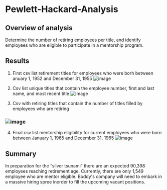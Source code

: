 # Pewlett-Hackard-Analysis
## Overview of analysis
Determine the number of retiring employees per title, and identify employees who are eligible to participate in a mentorship program.
## Results
1. First csv list retirement titles for employees who were borh between anuary 1, 1952 and December 31, 1955
![image](https://user-images.githubusercontent.com/105116310/177440073-c8483ede-2043-4315-ba43-0fdfd2fdfd9d.png)

2. Csv list unique titles that contain the employee number, first and last name, and most recent title
![image](https://user-images.githubusercontent.com/105116310/177440215-31500dc6-cb3f-48d3-b0f6-19789b03ede3.png)

3. Csv with retiring titles that contain the number of titles filled by employees who are retiring
### ![image](https://user-images.githubusercontent.com/105116310/177440347-d67579fa-8266-4886-8906-cb77946129d8.png)

4. Final csv list mentorship eligibility for current employees who were born between January 1, 1965 and December 31, 1965
![image](https://user-images.githubusercontent.com/105116310/177440391-92ec7823-b002-443b-9420-bd1272caf261.png)

## Summary
In preparation for the “silver tsunami” there are an expected 90,398 employees reaching retirement age. Currently, there are only 1,549 employee who are mentor eligible. Boddy's company will need to embark in a massive hiring spree inorder to fill the upcoming vacant positions. 
